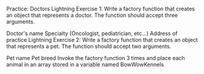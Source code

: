 Practice: Doctors
Lightning Exercise 1: Write a factory function that creates an object that represents a doctor. The function should accept three arguments.

Doctor's name
Specialty (Oncologist, pediatrician, etc...)
Address of practice
Lightning Exercise 2: Write a factory function that creates an object that represents a pet. The function should accept two arguments.

Pet name
Pet breed
Invoke the factory function 3 times and place each animal in an array stored in a variable named BowWowKennels